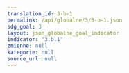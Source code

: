 ```yaml
---
translation_id: 3-b-1
permalink: /api/globalne/3/3-b-1.json
sdg_goal: 3
layout: json_globalne_goal_indicator
indicator: "3.b.1"
zmienne: null
kategorie: null
source_url: null
---
```

